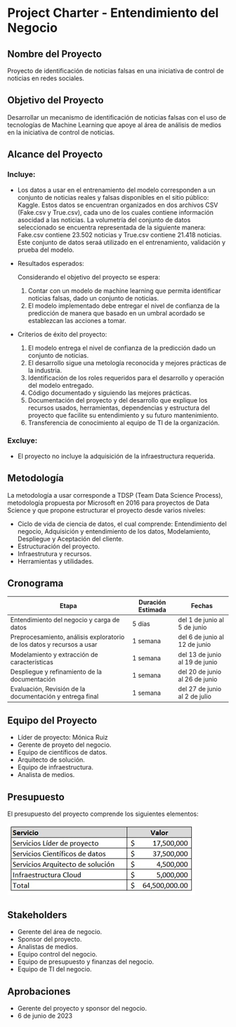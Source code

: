# Project Charter - Entendimiento del Negocio

## Nombre del Proyecto
Proyecto de identificación de noticias falsas en una iniciativa de control de noticias en redes sociales.

## Objetivo del Proyecto

Desarrollar un mecanismo de identificación de noticias falsas con el uso de tecnologías de Machine Learning que apoye al área de análisis de medios en la iniciativa de control de noticias.

## Alcance del Proyecto

### Incluye:

- Los datos a usar en el entrenamiento del modelo corresponden a un conjunto de noticias reales y falsas disponibles en el sitio público: Kaggle. Estos datos se encuentran organizados en dos archivos CSV (Fake.csv y True.csv), cada uno de los cuales contiene información asocidad a las noticias. La volumetría del conjunto de datos seleccionado se encuentra representada de la siguiente manera: Fake.csv contiene 23.502 noticias y True.csv contiene 21.418 noticias.
Este conjunto de datos seraá utilizado en el entrenamiento, validación y prueba del modelo.
    
- Resultados esperados:

  Considerando el objetivo del proyecto se espera:
  1. Contar con un modelo de machine learning que permita identificar noticias falsas, dado un conjunto de noticias.
  2. El modelo implementado debe entregar el nivel de confianza de la predicción de manera que basado en un umbral acordado se establezcan las acciones a tomar.

- Criterios de éxito del proyecto:

  1. El modelo entrega el nivel de confianza de la predicción dado un conjunto de noticias.
  2. El desarrollo sigue una metología reconocida y mejores prácticas de la industria.
  3. Identificación de los roles requeridos para el desarrollo y operación del modelo entregado.
  4. Código documentado y siguiendo las mejores prácticas.
  5. Documentación del proyecto y del desarrollo que explique los recursos usados, herramientas, dependencias y estructura del proyecto que facilite su entendimiento y su futuro mantenimiento.
  6. Transferencia de conocimiento al equipo de TI de la organización.

### Excluye:

- El proyecto no incluye la adquisición de la infraestructura requerida.

## Metodología

La metodología a usar corresponde a TDSP (Team Data Science Process), metodología propuesta por Microsoft en 2016 para proyectos de Data Science y que propone estructurar el proyecto desde varios niveles:
 *  Ciclo de vida de ciencia de datos, el cual comprende: Entendimiento del negocio, Adquisición y entendimiento de los datos, Modelamiento, Despliegue y Aceptación del cliente.
 *  Estructuración del proyecto.
 *  Infraestrutura y recursos.
 *  Herramientas y utilidades.

## Cronograma

| Etapa | Duración Estimada | Fechas |
|------|---------|-------|
| Entendimiento del negocio y carga de datos | 5 días | del 1 de junio al 5 de junio |
| Preprocesamiento, análisis exploratorio de los datos y recursos a usar | 1 semana | del 6 de junio al 12 de junio |
| Modelamiento y extracción de características | 1 semana | del 13 de junio al 19 de junio |
| Despliegue y refinamiento de la documentación | 1 semana | del 20 de junio al 26 de junio |
| Evaluación, Revisión de la documentación y entrega final | 1 semana | del 27 de junio al 2 de julio |


## Equipo del Proyecto

- Líder de proyecto: Mónica Ruiz
- Gerente de proyeto del negocio.
- Equipo de científicos de datos.
- Arquitecto de solución.
- Equipo de infraestructura.
- Analista de medios.

## Presupuesto

El presupuesto del proyecto comprende los siguientes elementos:

![Presupuesto](https://github.com/mkruiz/ProyectoUNAL/blob/master/docs/business_understanding/Presupuesto.jpg)

## Stakeholders

- Gerente del área de negocio.
- Sponsor del proyecto.
- Analistas de medios.
- Equipo control del negocio.
- Equipo de presupuesto y finanzas del negocio.
- Equipo de TI del negocio.

## Aprobaciones

- Gerente del proyecto y sponsor del negocio.
- 6 de junio de 2023
